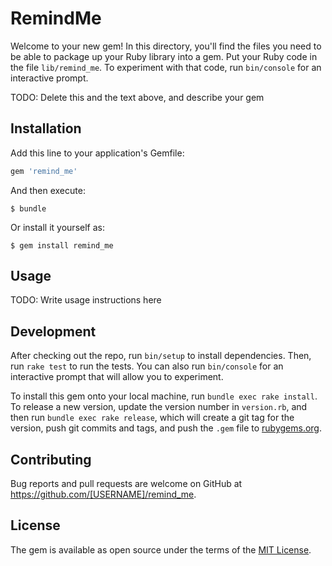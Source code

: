 # RemindMe

Welcome to your new gem! In this directory, you'll find the files you need to be able to package up your Ruby library into a gem. Put your Ruby code in the file `lib/remind_me`. To experiment with that code, run `bin/console` for an interactive prompt.

TODO: Delete this and the text above, and describe your gem

## Installation

Add this line to your application's Gemfile:

```ruby
gem 'remind_me'
```

And then execute:

    $ bundle

Or install it yourself as:

    $ gem install remind_me

## Usage

TODO: Write usage instructions here

## Development

After checking out the repo, run `bin/setup` to install dependencies. Then, run `rake test` to run the tests. You can also run `bin/console` for an interactive prompt that will allow you to experiment.

To install this gem onto your local machine, run `bundle exec rake install`. To release a new version, update the version number in `version.rb`, and then run `bundle exec rake release`, which will create a git tag for the version, push git commits and tags, and push the `.gem` file to [rubygems.org](https://rubygems.org).

## Contributing

Bug reports and pull requests are welcome on GitHub at https://github.com/[USERNAME]/remind_me.

## License

The gem is available as open source under the terms of the [MIT License](http://opensource.org/licenses/MIT).
